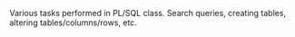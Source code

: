 Various tasks performed in PL/SQL class.  Search queries, creating tables, altering tables/columns/rows, etc.
